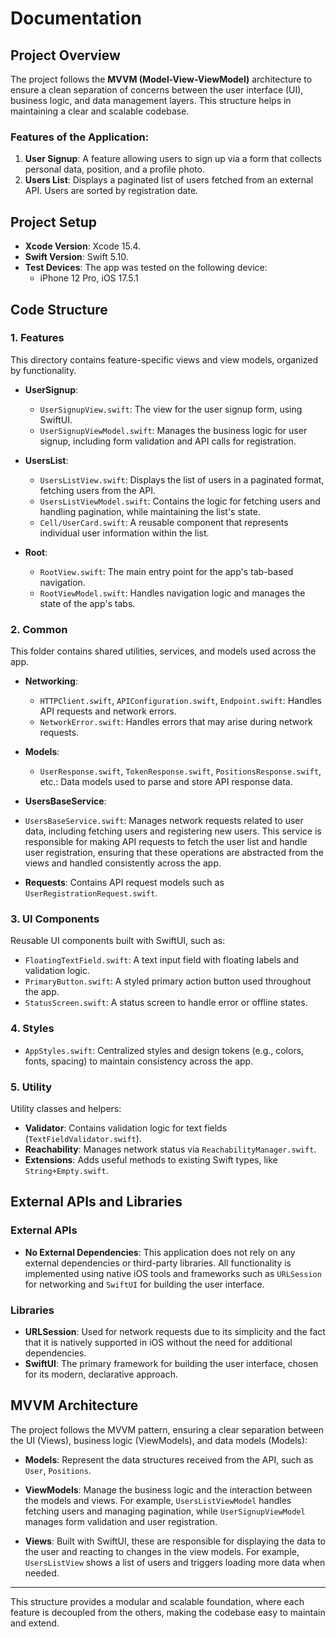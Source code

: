 # Documentation

## Project Overview

The project follows the **MVVM (Model-View-ViewModel)** architecture to ensure a clean separation of concerns between the user interface (UI), business logic, and data management layers. This structure helps in maintaining a clear and scalable codebase.

### Features of the Application:
1. **User Signup**: A feature allowing users to sign up via a form that collects personal data, position, and a profile photo.
2. **Users List**: Displays a paginated list of users fetched from an external API. Users are sorted by registration date.

## Project Setup

- **Xcode Version**: Xcode 15.4.
- **Swift Version**: Swift 5.10.
- **Test Devices**: The app was tested on the following device:
  - iPhone 12 Pro, iOS 17.5.1

## Code Structure

### 1. **Features**
This directory contains feature-specific views and view models, organized by functionality.

- **UserSignup**:
  - `UserSignupView.swift`: The view for the user signup form, using SwiftUI.
  - `UserSignupViewModel.swift`: Manages the business logic for user signup, including form validation and API calls for registration.

- **UsersList**:
  - `UsersListView.swift`: Displays the list of users in a paginated format, fetching users from the API.
  - `UsersListViewModel.swift`: Contains the logic for fetching users and handling pagination, while maintaining the list's state.
  - `Cell/UserCard.swift`: A reusable component that represents individual user information within the list.

- **Root**:
  - `RootView.swift`: The main entry point for the app's tab-based navigation.
  - `RootViewModel.swift`: Handles navigation logic and manages the state of the app's tabs.

### 2. **Common**
This folder contains shared utilities, services, and models used across the app.

- **Networking**:
  - `HTTPClient.swift`, `APIConfiguration.swift`, `Endpoint.swift`: Handles API requests and network errors.
  - `NetworkError.swift`: Handles errors that may arise during network requests.

- **Models**:
  - `UserResponse.swift`, `TokenResponse.swift`, `PositionsResponse.swift`, etc.: Data models used to parse and store API response data.

- **UsersBaseService**:
 - `UsersBaseService.swift`: Manages network requests related to user data, including fetching users and registering new users. This service is responsible for making API requests to fetch the user list and handle user registration, ensuring that these operations are abstracted from the views and handled consistently across the app.
  - **Requests**: Contains API request models such as `UserRegistrationRequest.swift`.

### 3. **UI Components**
Reusable UI components built with SwiftUI, such as:
- `FloatingTextField.swift`: A text input field with floating labels and validation logic.
- `PrimaryButton.swift`: A styled primary action button used throughout the app.
- `StatusScreen.swift`: A status screen to handle error or offline states.

### 4. **Styles**
- `AppStyles.swift`: Centralized styles and design tokens (e.g., colors, fonts, spacing) to maintain consistency across the app.

### 5. **Utility**
Utility classes and helpers:
- **Validator**: Contains validation logic for text fields (`TextFieldValidator.swift`).
- **Reachability**: Manages network status via `ReachabilityManager.swift`.
- **Extensions**: Adds useful methods to existing Swift types, like `String+Empty.swift`.

## External APIs and Libraries

### External APIs
- **No External Dependencies**: This application does not rely on any external dependencies or third-party libraries. All functionality is implemented using native iOS tools and frameworks such as `URLSession` for networking and `SwiftUI` for building the user interface.
### Libraries
- **URLSession**: Used for network requests due to its simplicity and the fact that it is natively supported in iOS without the need for additional dependencies.
- **SwiftUI**: The primary framework for building the user interface, chosen for its modern, declarative approach.

## MVVM Architecture

The project follows the MVVM pattern, ensuring a clear separation between the UI (Views), business logic (ViewModels), and data models (Models):

- **Models**: Represent the data structures received from the API, such as `User`, `Positions`.
  
- **ViewModels**: Manage the business logic and the interaction between the models and views. For example, `UsersListViewModel` handles fetching users and managing pagination, while `UserSignupViewModel` manages form validation and user registration.

- **Views**: Built with SwiftUI, these are responsible for displaying the data to the user and reacting to changes in the view models. For example, `UsersListView` shows a list of users and triggers loading more data when needed.

---

This structure provides a modular and scalable foundation, where each feature is decoupled from the others, making the codebase easy to maintain and extend.
